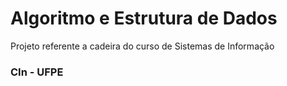 # Algoritmo e Estrutura de Dados
Projeto referente a cadeira do curso de Sistemas de Informação
### CIn - UFPE
